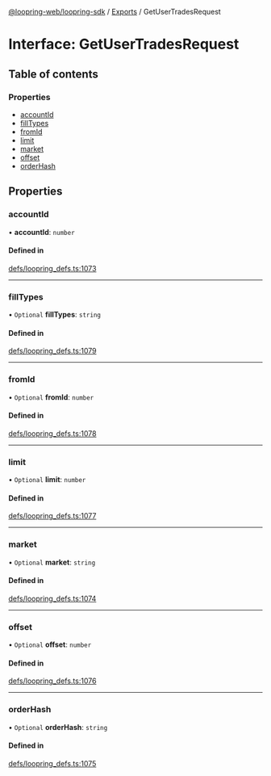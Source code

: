 [@loopring-web/loopring-sdk](../README.md) / [Exports](../modules.md) / GetUserTradesRequest

# Interface: GetUserTradesRequest

## Table of contents

### Properties

- [accountId](GetUserTradesRequest.md#accountid)
- [fillTypes](GetUserTradesRequest.md#filltypes)
- [fromId](GetUserTradesRequest.md#fromid)
- [limit](GetUserTradesRequest.md#limit)
- [market](GetUserTradesRequest.md#market)
- [offset](GetUserTradesRequest.md#offset)
- [orderHash](GetUserTradesRequest.md#orderhash)

## Properties

### accountId

• **accountId**: `number`

#### Defined in

[defs/loopring_defs.ts:1073](https://github.com/Loopring/loopring_sdk/blob/31d2a2e/src/defs/loopring_defs.ts#L1073)

___

### fillTypes

• `Optional` **fillTypes**: `string`

#### Defined in

[defs/loopring_defs.ts:1079](https://github.com/Loopring/loopring_sdk/blob/31d2a2e/src/defs/loopring_defs.ts#L1079)

___

### fromId

• `Optional` **fromId**: `number`

#### Defined in

[defs/loopring_defs.ts:1078](https://github.com/Loopring/loopring_sdk/blob/31d2a2e/src/defs/loopring_defs.ts#L1078)

___

### limit

• `Optional` **limit**: `number`

#### Defined in

[defs/loopring_defs.ts:1077](https://github.com/Loopring/loopring_sdk/blob/31d2a2e/src/defs/loopring_defs.ts#L1077)

___

### market

• `Optional` **market**: `string`

#### Defined in

[defs/loopring_defs.ts:1074](https://github.com/Loopring/loopring_sdk/blob/31d2a2e/src/defs/loopring_defs.ts#L1074)

___

### offset

• `Optional` **offset**: `number`

#### Defined in

[defs/loopring_defs.ts:1076](https://github.com/Loopring/loopring_sdk/blob/31d2a2e/src/defs/loopring_defs.ts#L1076)

___

### orderHash

• `Optional` **orderHash**: `string`

#### Defined in

[defs/loopring_defs.ts:1075](https://github.com/Loopring/loopring_sdk/blob/31d2a2e/src/defs/loopring_defs.ts#L1075)
